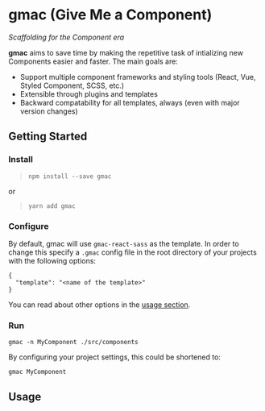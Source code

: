 # gmac (Give Me a Component)

_Scaffolding for the Component era_

**gmac** aims to save time by making the repetitive task of intializing new Components easier and faster. The main goals are:

- Support multiple component frameworks and styling tools (React, Vue, Styled Component, SCSS, etc.)
- Extensible through plugins and templates
- Backward compatability for all templates, always (even with major version changes)

## Getting Started

### Install

> `npm install --save gmac`

or

> `yarn add gmac`

### Configure

By default, gmac will use `gmac-react-sass` as the template. In order to change this specify a `.gmac` config file in the root directory of your projects with the following options:

```
{
  "template": "<name of the template>"
}
```

You can read about other options in the [usage section](##usage).

### Run

`gmac -n MyComponent ./src/components`

By configuring your project settings, this could be shortened to:

`gmac MyComponent`

## Usage
